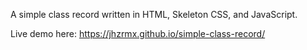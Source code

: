 A simple class record written in HTML, Skeleton CSS, and JavaScript.

Live demo here: https://jhzrmx.github.io/simple-class-record/

